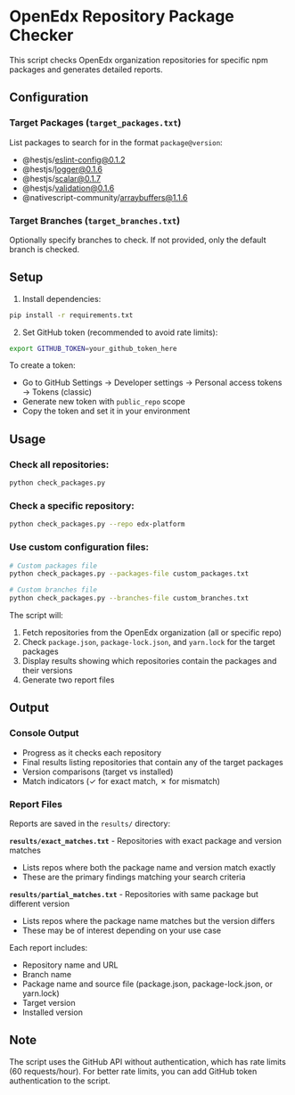 # OpenEdx Repository Package Checker

This script checks OpenEdx organization repositories for specific npm packages and generates detailed reports.

## Configuration

### Target Packages (`target_packages.txt`)

List packages to search for in the format `package@version`:
- @hestjs/eslint-config@0.1.2
- @hestjs/logger@0.1.6
- @hestjs/scalar@0.1.7
- @hestjs/validation@0.1.6
- @nativescript-community/arraybuffers@1.1.6

### Target Branches (`target_branches.txt`)

Optionally specify branches to check. If not provided, only the default branch is checked.

## Setup

1. Install dependencies:
```bash
pip install -r requirements.txt
```

2. Set GitHub token (recommended to avoid rate limits):
```bash
export GITHUB_TOKEN=your_github_token_here
```

To create a token:
- Go to GitHub Settings → Developer settings → Personal access tokens → Tokens (classic)
- Generate new token with `public_repo` scope
- Copy the token and set it in your environment

## Usage

### Check all repositories:
```bash
python check_packages.py
```

### Check a specific repository:
```bash
python check_packages.py --repo edx-platform
```

### Use custom configuration files:
```bash
# Custom packages file
python check_packages.py --packages-file custom_packages.txt

# Custom branches file
python check_packages.py --branches-file custom_branches.txt
```

The script will:
1. Fetch repositories from the OpenEdx organization (all or specific repo)
2. Check `package.json`, `package-lock.json`, and `yarn.lock` for the target packages
3. Display results showing which repositories contain the packages and their versions
4. Generate two report files

## Output

### Console Output
- Progress as it checks each repository
- Final results listing repositories that contain any of the target packages
- Version comparisons (target vs installed)
- Match indicators (✓ for exact match, ✗ for mismatch)

### Report Files

Reports are saved in the `results/` directory:

**`results/exact_matches.txt`** - Repositories with exact package and version matches
- Lists repos where both the package name and version match exactly
- These are the primary findings matching your search criteria

**`results/partial_matches.txt`** - Repositories with same package but different version
- Lists repos where the package name matches but the version differs
- These may be of interest depending on your use case

Each report includes:
- Repository name and URL
- Branch name
- Package name and source file (package.json, package-lock.json, or yarn.lock)
- Target version
- Installed version

## Note

The script uses the GitHub API without authentication, which has rate limits (60 requests/hour). For better rate limits, you can add GitHub token authentication to the script.
